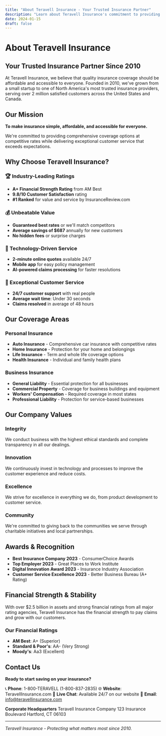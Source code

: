 ```yaml
---
title: "About Teravell Insurance - Your Trusted Insurance Partner"
description: "Learn about Teravell Insurance's commitment to providing affordable, comprehensive insurance coverage with exceptional customer service since 2010."
date: 2024-01-15
draft: false
---
```


# About Teravell Insurance

## Your Trusted Insurance Partner Since 2010

At Teravell Insurance, we believe that quality insurance coverage should be affordable and accessible to everyone. Founded in 2010, we've grown from a small startup to one of North America's most trusted insurance providers, serving over 2 million satisfied customers across the United States and Canada.

## Our Mission

**To make insurance simple, affordable, and accessible for everyone.**

We're committed to providing comprehensive coverage options at competitive rates while delivering exceptional customer service that exceeds expectations.

## Why Choose Teravell Insurance?

### 🏆 Industry-Leading Ratings
- **A+ Financial Strength Rating** from AM Best
- **9.8/10 Customer Satisfaction** rating
- **#1 Ranked** for value and service by InsuranceReview.com

### 💰 Unbeatable Value
- **Guaranteed best rates** or we'll match competitors
- **Average savings of $687** annually for new customers
- **No hidden fees** or surprise charges

### 🚀 Technology-Driven Service
- **2-minute online quotes** available 24/7
- **Mobile app** for easy policy management
- **AI-powered claims processing** for faster resolutions

### 👥 Exceptional Customer Service
- **24/7 customer support** with real people
- **Average wait time**: Under 30 seconds
- **Claims resolved** in average of 48 hours

## Our Coverage Areas

### Personal Insurance
- **Auto Insurance** - Comprehensive car insurance with competitive rates
- **Home Insurance** - Protection for your home and belongings
- **Life Insurance** - Term and whole life coverage options
- **Health Insurance** - Individual and family health plans

### Business Insurance
- **General Liability** - Essential protection for all businesses
- **Commercial Property** - Coverage for business buildings and equipment
- **Workers' Compensation** - Required coverage in most states
- **Professional Liability** - Protection for service-based businesses

## Our Company Values

### Integrity
We conduct business with the highest ethical standards and complete transparency in all our dealings.

### Innovation
We continuously invest in technology and processes to improve the customer experience and reduce costs.

### Excellence
We strive for excellence in everything we do, from product development to customer service.

### Community
We're committed to giving back to the communities we serve through charitable initiatives and local partnerships.

## Awards & Recognition

- **Best Insurance Company 2023** - ConsumerChoice Awards
- **Top Employer 2023** - Great Places to Work Institute
- **Digital Innovation Award 2023** - Insurance Industry Association
- **Customer Service Excellence 2023** - Better Business Bureau (A+ Rating)

## Financial Strength & Stability

With over $2.5 billion in assets and strong financial ratings from all major rating agencies, Teravell Insurance has the financial strength to pay claims and grow with our customers.

### Our Financial Ratings
- **AM Best**: A+ (Superior)
- **Standard & Poor's**: AA- (Very Strong)
- **Moody's**: Aa3 (Excellent)

## Contact Us

**Ready to start saving on your insurance?**

📞 **Phone**: 1-800-TERAVELL (1-800-837-2835)
🌐 **Website**: TeravellInsurance.com
💬 **Live Chat**: Available 24/7 on our website
📧 **Email**: info@teravellinsurance.com

**Corporate Headquarters**
Teravell Insurance Company
123 Insurance Boulevard
Hartford, CT 06103

---

*Teravell Insurance - Protecting what matters most since 2010.*